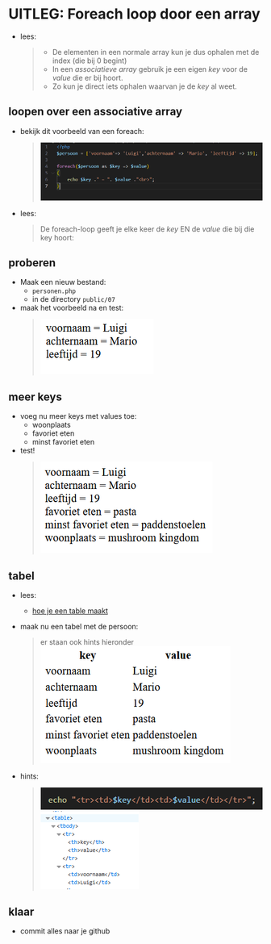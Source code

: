 
# UITLEG: Foreach loop door een array

- lees:
    > - De elementen in een normale array kun je dus ophalen met de index (die bij 0 begint)
    > - In een *associatieve array* gebruik je een eigen *key* voor de *value* die er bij hoort.
    > - Zo kun je direct iets ophalen waarvan je de *key* al weet.



## loopen over een associative array

- bekijk dit voorbeeld van een foreach:
    > ![](img/foreach-loop.png)
- lees:
    > De foreach-loop geeft je elke keer de *key* EN de *value* die bij die key hoort:

## proberen

- Maak een nieuw bestand:
    - `personen.php`
    - in de directory `public/07`
- maak het voorbeeld na en test:
    > ![](img/foreach-result.png)

## meer keys

- voeg nu meer keys met values toe:
    - woonplaats
    - favoriet eten
    - minst favoriet eten
- test!
    > ![](img/meerkeys.png)

## tabel

- lees:
    - [hoe je een table maakt](https://developer.mozilla.org/en-US/docs/Learn/HTML/Tables/Basics#active_learning_creating_your_first_table)

 - maak nu een tabel met de persoon:
    > er staan ook hints hieronder
    > ![](img/tablemario.png)

- hints:
    > ![](img/hint1.png)
    > ![](img/hint2.png)
 
## klaar
- commit alles naar je github